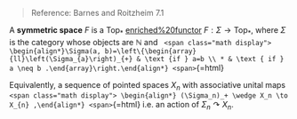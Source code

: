 












> Reference: Barnes and Roitzheim 7.1

A **symmetric space** $F$ is a ${\mathsf{Top}}_*$ [enriched%20functor](enriched%20functor) $F: \Sigma \to {\mathsf{Top}}_*$, where $\Sigma$ is the category whose objects are ${\mathbb{N}}$ and `
<span class="math display">
\begin{align*}\Sigma(a, b)=\left\{\begin{array}{ll}\left(\Sigma_{a}\right)_{+} & \text {if } a=b \\ * & \text { if } a \neq b .\end{array}\right.\end{align*}
<span>`{=html}

Equivalently, a sequence of pointed spaces $X_n$ with associative unital maps `
<span class="math display">
\begin{align*}
(\Sigma_n)_+ \wedge X_n \to X_{n}
,\end{align*}
<span>`{=html} i.e. an action of $\Sigma_n \curvearrowright X_n$.
